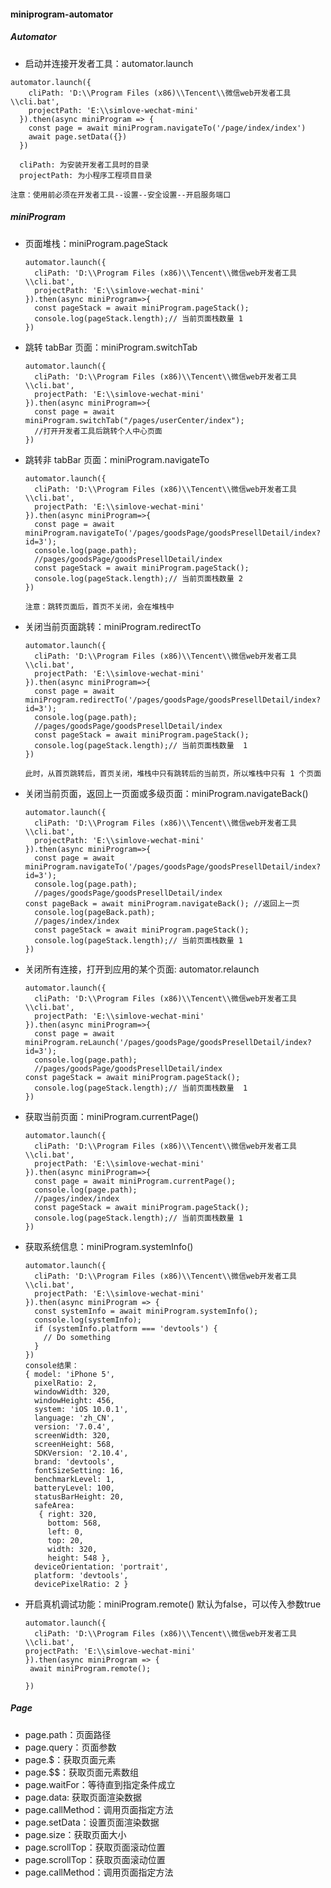 #### miniprogram-automator

##### Automator

+ 启动并连接开发者工具：automator.launch

```
automator.launch({
    cliPath: 'D:\\Program Files (x86)\\Tencent\\微信web开发者工具\\cli.bat',
    projectPath: 'E:\\simlove-wechat-mini'
  }).then(async miniProgram => {
    const page = await miniProgram.navigateTo('/page/index/index')
    await page.setData({})
  })
  
  cliPath: 为安装开发者工具时的目录
  projectPath: 为小程序工程项目目录
  
注意：使用前必须在开发者工具--设置--安全设置--开启服务端口
```



##### miniProgram

+ 页面堆栈：miniProgram.pageStack

  ```
  automator.launch({
    cliPath: 'D:\\Program Files (x86)\\Tencent\\微信web开发者工具\\cli.bat',
    projectPath: 'E:\\simlove-wechat-mini'
  }).then(async miniProgram=>{
    const pageStack = await miniProgram.pageStack();
    console.log(pageStack.length);// 当前页面栈数量 1
  })
  ```

  

+ 跳转 tabBar 页面：miniProgram.switchTab

  ```
  automator.launch({
    cliPath: 'D:\\Program Files (x86)\\Tencent\\微信web开发者工具\\cli.bat',
    projectPath: 'E:\\simlove-wechat-mini'
  }).then(async miniProgram=>{
    const page = await miniProgram.switchTab("/pages/userCenter/index");
    //打开开发者工具后跳转个人中心页面
  })
  ```

+ 跳转非 tabBar 页面：miniProgram.navigateTo

  ```
  automator.launch({
    cliPath: 'D:\\Program Files (x86)\\Tencent\\微信web开发者工具\\cli.bat',
    projectPath: 'E:\\simlove-wechat-mini'
  }).then(async miniProgram=>{
    const page = await miniProgram.navigateTo('/pages/goodsPage/goodsPresellDetail/index?id=3');
    console.log(page.path);  
    //pages/goodsPage/goodsPresellDetail/index
    const pageStack = await miniProgram.pageStack();
    console.log(pageStack.length);// 当前页面栈数量 2
  })
  
  注意：跳转页面后，首页不关闭，会在堆栈中
  ```

+ 关闭当前页面跳转：miniProgram.redirectTo

  ```
  automator.launch({
    cliPath: 'D:\\Program Files (x86)\\Tencent\\微信web开发者工具\\cli.bat',
    projectPath: 'E:\\simlove-wechat-mini'
  }).then(async miniProgram=>{
    const page = await miniProgram.redirectTo('/pages/goodsPage/goodsPresellDetail/index?id=3');
    console.log(page.path);
    //pages/goodsPage/goodsPresellDetail/index
    const pageStack = await miniProgram.pageStack();
    console.log(pageStack.length);// 当前页面栈数量  1
  })
  
  此时，从首页跳转后，首页关闭，堆栈中只有跳转后的当前页，所以堆栈中只有 1 个页面
  ```

+ 关闭当前页面，返回上一页面或多级页面：miniProgram.navigateBack()

  ```
  automator.launch({
    cliPath: 'D:\\Program Files (x86)\\Tencent\\微信web开发者工具\\cli.bat',
    projectPath: 'E:\\simlove-wechat-mini'
  }).then(async miniProgram=>{
    const page = await miniProgram.navigateTo('/pages/goodsPage/goodsPresellDetail/index?id=3');
    console.log(page.path);
    //pages/goodsPage/goodsPresellDetail/index
  const pageBack = await miniProgram.navigateBack(); //返回上一页
    console.log(pageBack.path);
    //pages/index/index
    const pageStack = await miniProgram.pageStack();
    console.log(pageStack.length);// 当前页面栈数量 1
  })
  ```
  
+ 关闭所有连接，打开到应用的某个页面: automator.relaunch

  ```
  automator.launch({
    cliPath: 'D:\\Program Files (x86)\\Tencent\\微信web开发者工具\\cli.bat',
    projectPath: 'E:\\simlove-wechat-mini'
  }).then(async miniProgram=>{
    const page = await miniProgram.reLaunch('/pages/goodsPage/goodsPresellDetail/index?id=3');
    console.log(page.path);
    //pages/goodsPage/goodsPresellDetail/index
  const pageStack = await miniProgram.pageStack();
    console.log(pageStack.length);// 当前页面栈数量  1
  })
  ```
  
+ 获取当前页面：miniProgram.currentPage()

  ```
  automator.launch({
    cliPath: 'D:\\Program Files (x86)\\Tencent\\微信web开发者工具\\cli.bat',
    projectPath: 'E:\\simlove-wechat-mini'
  }).then(async miniProgram=>{
    const page = await miniProgram.currentPage();
    console.log(page.path);
    //pages/index/index
    const pageStack = await miniProgram.pageStack();
    console.log(pageStack.length);// 当前页面栈数量 1
  })
  
  ```

+ 获取系统信息：miniProgram.systemInfo()

  ```
  automator.launch({
    cliPath: 'D:\\Program Files (x86)\\Tencent\\微信web开发者工具\\cli.bat',
    projectPath: 'E:\\simlove-wechat-mini'
  }).then(async miniProgram => {
    const systemInfo = await miniProgram.systemInfo();
    console.log(systemInfo);
    if (systemInfo.platform === 'devtools') {
      // Do something
    }
  })
  console结果：
  { model: 'iPhone 5',
    pixelRatio: 2,
    windowWidth: 320,
    windowHeight: 456,
    system: 'iOS 10.0.1',
    language: 'zh_CN',
    version: '7.0.4',
    screenWidth: 320,
    screenHeight: 568,
    SDKVersion: '2.10.4',
    brand: 'devtools',
    fontSizeSetting: 16,
    benchmarkLevel: 1,
    batteryLevel: 100,
    statusBarHeight: 20,
    safeArea:
     { right: 320,
       bottom: 568,
       left: 0,
       top: 20,
       width: 320,
       height: 548 },
    deviceOrientation: 'portrait',
    platform: 'devtools',
    devicePixelRatio: 2 }
  ```

+ 开启真机调试功能：miniProgram.remote()  默认为false，可以传入参数true

  ```
  automator.launch({
    cliPath: 'D:\\Program Files (x86)\\Tencent\\微信web开发者工具\\cli.bat',
  projectPath: 'E:\\simlove-wechat-mini'
  }).then(async miniProgram => {
   await miniProgram.remote();
   
  })
  ```
  
  

##### Page

+ page.path：页面路径
+ page.query：页面参数
+ page.$：获取页面元素
+ page.$$：获取页面元素数组
+ page.waitFor：等待直到指定条件成立
+ page.data:  获取页面渲染数据 
+ page.callMethod：调用页面指定方法
+ page.setData：设置页面渲染数据
+ page.size：获取页面大小
+ page.scrollTop：获取页面滚动位置
+ page.scrollTop：获取页面滚动位置
+ page.callMethod：调用页面指定方法



